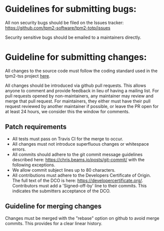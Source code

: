 # Guidelines for submitting bugs:
All non security bugs should be filed on the Issues tracker:
https://github.com/tpm2-software/tpm2-totp/issues

Security sensitive bugs should be emailed to a maintainers directly.

# Guideline for submitting changes:
All changes to the source code must follow the coding standard used in the
tpm2-tss project [here](https://github.com/tpm2-software/tpm2-tss/blob/master/doc/coding_standard_c.md).

All changes should be introduced via github pull requests. This allows anyone to
comment and provide feedback in lieu of having a mailing list. For pull requests
opened by non-maintainers, any maintainer may review and merge that pull
request. For maintainers, they either must have their pull request reviewed by
another maintainer if possible, or leave the PR open for at least 24 hours, we
consider this the window for comments.

## Patch requirements
* All tests must pass on Travis CI for the merge to occur.
* All changes must not introduce superfluous changes or whitespace errors.
* All commits should adhere to the git commit message guidelines described
here: https://chris.beams.io/posts/git-commit/ with the following exceptions.
 * We allow commit subject lines up to 80 characters.
* All contributions must adhere to the Developers Certificate of Origin. The
full text of the DCO is here: https://developercertificate.org/. Contributors
must add a 'Signed-off-by' line to their commits. This indicates the
submitters acceptance of the DCO.

## Guideline for merging changes
Changes must be merged with the "rebase" option on github to avoid merge
commits. This provides for a clear linear history.
